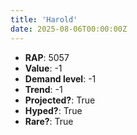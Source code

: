 ```yaml
---
title: 'Harold'
date: 2025-08-06T00:00:00Z
---
```

- **RAP**: 5057
- **Value**: -1
- **Demand level**: -1
- **Trend**: -1
- **Projected?**: True
- **Hyped?**: True
- **Rare?**: True

